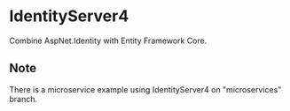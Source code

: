 # IdentityServer4
Combine AspNet.Identity with Entity Framework Core.

## Note
There is a microservice example using IdentityServer4 on "microservices" branch.
